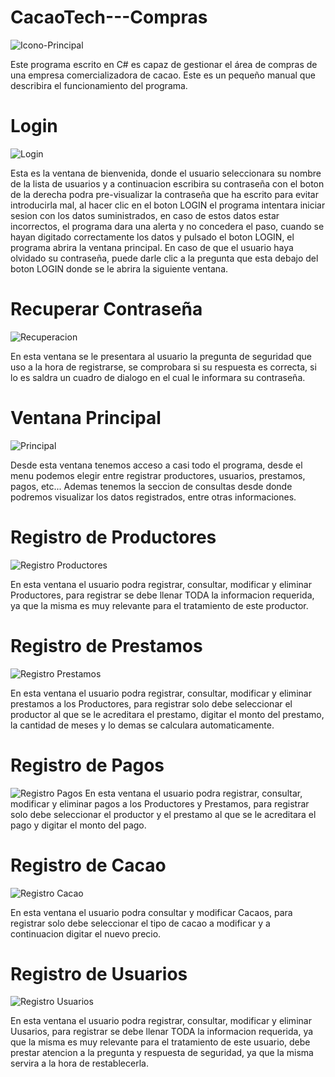# CacaoTech---Compras
![Icono-Principal](https://user-images.githubusercontent.com/54606147/69497712-7354de80-0eb6-11ea-9718-a6900a5de806.PNG)

Este programa escrito en C# es capaz de gestionar el área de compras de una empresa comercializadora de cacao. Este es un pequeño manual
que describira el funcionamiento del programa.



# Login
![Login](https://user-images.githubusercontent.com/54606147/69497723-8e275300-0eb6-11ea-8c9b-131584cbda8c.PNG)

Esta es la ventana de bienvenida, donde el usuario seleccionara su nombre de la lista de usuarios y a continuacion escribira su contraseña
con el boton de la derecha podra pre-visualizar la contraseña que ha escrito para evitar introducirla mal, al hacer clic en el boton LOGIN
el programa intentara iniciar sesion con los datos suministrados, en caso de estos datos estar incorrectos, el programa dara una alerta y
no concedera el paso, cuando se hayan digitado correctamente los datos y pulsado el boton LOGIN, el programa abrira la ventana principal.
En caso de que el usuario haya olvidado su contraseña, puede darle clic a la pregunta que esta debajo del boton LOGIN donde se le abrira 
la siguiente ventana.



# Recuperar Contraseña
![Recuperacion](https://user-images.githubusercontent.com/54606147/69497847-be232600-0eb7-11ea-9e12-ffab33ee884b.PNG)

En esta ventana se le presentara al usuario la pregunta de seguridad que uso a la hora de registrarse, se comprobara si su respuesta es 
correcta, si lo es saldra un cuadro de dialogo en el cual le informara su contraseña.



# Ventana Principal
![Principal](https://user-images.githubusercontent.com/54606147/69497863-e6128980-0eb7-11ea-9409-61db913f7747.PNG)

Desde esta ventana tenemos acceso a casi todo el programa, desde el menu podemos elegir entre registrar productores, usuarios, prestamos, pagos, etc... Ademas tenemos la seccion de consultas desde donde podremos visualizar los datos registrados, entre otras informaciones.



# Registro de Productores
![Registro Productores](https://user-images.githubusercontent.com/54606147/69497760-dc3c5680-0eb6-11ea-9b78-72a1d7c6d222.PNG)

En esta ventana el usuario podra registrar, consultar, modificar y eliminar Productores, para registrar se debe llenar TODA la informacion requerida, ya que la misma es muy relevante para el tratamiento de este productor.



# Registro de Prestamos
![Registro Prestamos](https://user-images.githubusercontent.com/54606147/69497540-9088ad80-0eb4-11ea-9f30-20588f2a01f0.PNG)

En esta ventana el usuario podra registrar, consultar, modificar y eliminar prestamos a los Productores, para registrar solo debe seleccionar el productor al que se le acreditara el prestamo, digitar el monto del prestamo, la cantidad de meses y lo demas se calculara automaticamente.



# Registro de Pagos
![Registro Pagos](https://user-images.githubusercontent.com/54606147/69497780-faa25200-0eb6-11ea-95d6-679df505ec76.PNG)
En esta ventana el usuario podra registrar, consultar, modificar y eliminar pagos a los Productores y Prestamos, para registrar solo debe seleccionar el productor y el prestamo al que se le acreditara el pago y digitar el monto del pago.


# Registro de Cacao
![Registro Cacao](https://user-images.githubusercontent.com/54606147/69497774-ee1df980-0eb6-11ea-97ca-1c44abd9dcd1.PNG)

En esta ventana el usuario podra consultar y modificar Cacaos, para registrar solo debe seleccionar el tipo de cacao a modificar y a continuacion digitar el nuevo precio.



# Registro de Usuarios
![Registro Usuarios](https://user-images.githubusercontent.com/54606147/69497970-0ee74e80-0eb9-11ea-900d-a3ca6a53a873.PNG)

En esta ventana el usuario podra registrar, consultar, modificar y eliminar Uusarios, para registrar se debe llenar TODA la informacion requerida, ya que la misma es muy relevante para el tratamiento de este usuario, debe prestar atencion a la pregunta y respuesta de seguridad, ya que la misma servira a la hora de restablecerla.
